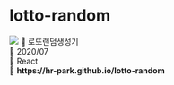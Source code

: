 # lotto-random

<img src="https://capsule-render.vercel.app/api?type=wave&color=auto&reversal=true&height=200&section=heade&text=lotto-random&textBg=true&fontSize=60&fontColor=auto" />
📝 로또랜덤생성기<br>
📅 2020/07<br>
🔨 React<br>
🔗 <b>https://hr-park.github.io/lotto-random</b>

